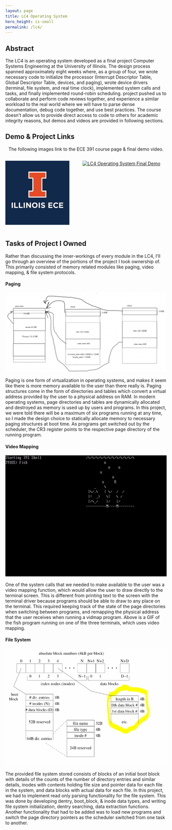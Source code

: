 ```yaml
---
layout: page
title: LC4 Operating System
hero_height: is-small
permalink: /lc4/
---
```


## Abstract
The LC4 is an operating system developed as a final project Computer Systems Engineering at the University of Illinois. The design process spanned approximately eight weeks where, as a group of four, we wrote necessary code to initialize the processor (Interrupt Descriptor Table, Global Descriptor Table, devices, and paging), wrote device drivers (terminal, file system, and real time clock), implemented system calls and tasks, and finally implemented round-robin scheduling. project pushed us to collaborate and perform code reviews together, and experience a similar workload to the real world where we will have to parse dense documentation, debug code together, and use best practices. The course doesn't allow us to provide direct access to code to others for academic integrity reasons, but demos and videos are provided in following sections.

## Demo & Project Links
<p align="center">The following images link to the ECE 391 course page & final demo video.</p>

<div class="columns is-mobile is-multiline is-centered is-vcentered">
    <div class="column is-narrow">
        <p>
            <a href="https://ece.illinois.edu/academics/courses/ece391"><img src="/img/uiuc_ece.jpg" alt="ECE 391 Website" width="200" /></a>
        </p>
    </div>
    <div class="column is-narrow">
        <p>
            <a href="http://www.youtube.com/watch?v=ARYjKrD7jYs"><img src="http://img.youtube.com/vi/ARYjKrD7jYs/0.jpg" alt="LC4 Operating System Final Demo" /></a>
        </p>
    </div>
</div>

## Tasks of Project I Owned
Rather than discussing the inner-workings of every module in the LC4, I'll go through an overview of the portions of the project I took ownership of. This primarily consisted of memory related modules like paging, video mapping, & file system protocols. 

#### Paging
<p align="center"><img src="/img/paging.png" alt="Paging Design Iteration" width="600" /></p>

Paging is one form of virtualization in operating systems, and makes it seem like there is more memory available to the user than there really is. Paging structures come in the form of directories and tables which convert a virtual address provided by the user to a physical address on RAM. In modern operating systems, page directories and tables are dynamically allocated and destroyed as memory is used up by users and programs. In this project, we were told there will be a maximum of six programs running at any time, so I made the design choice to statically allocate memory to necessary paging structures at boot time. As programs get switched out by the scheduler, the CR3 register points to the respective page directory of the running program. 

#### Video Mapping
<p align="center"><img src="/img/fish.gif" alt="Video Mapping Output Example" width="600" /></p>

One of the system calls that we needed to make available to the user was a video mapping function, which would allow the user to draw directly to the terminal screen. This is different from printing text to the screen with the terminal driver because programs should be able to draw to any place on the terminal. This required keeping track of the state of the page directories when switching between programs, and remapping the physical address that the user receives when running a vidmap program. Above is a GIF of the fish program running on one of the three terminals, which uses video mapping.

#### File System
<p align="center"><img src="/img/file_sys.png" alt="File System Storage" width="600" /></p>

The provided file system stored consists of blocks of an initial boot block with details of the counts of the number of directory entries and similar details, inodes with contents holding file size and pointer data for each file in the system, and data blocks with actual data for each file. In this project, we had to implement read only parsing functionality for the file system. This was done by developing dentry, boot_block, & inode data types, and writing file system initialization, dentry searching, data extraction functions. Another functionality that had to be added was to load new programs and switch the page directory pointers as the scheduler switched from one task to another.
